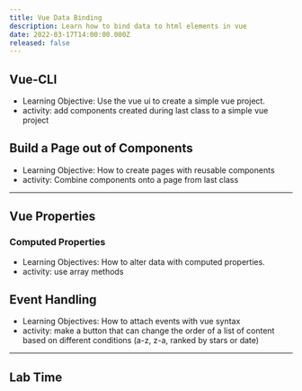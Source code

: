 ```yaml
---
title: Vue Data Binding
description: Learn how to bind data to html elements in vue
date: 2022-03-17T14:00:00.000Z
released: false
---
```


## Vue-CLI

- Learning Objective: Use the vue ui to create a simple vue project.
- activity: add components created during last class to a simple vue project

## Build a Page out of Components

- Learning Objective: How to create pages with reusable components
- activity: Combine components onto a page from last class

---

## Vue Properties

### Computed Properties

- Learning Objectives: How to alter data with computed properties.
- activity: use array methods

## Event Handling

- Learning Objectives: How to attach events with vue syntax
- activity: make a button that can change the order of a list of content based on different conditions (a-z, z-a, ranked by stars or date)

---

## Lab Time
